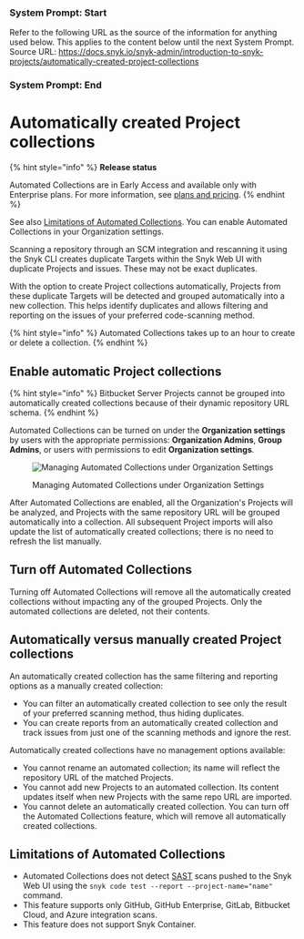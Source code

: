 ### System Prompt: Start ###
Refer to the following URL as the source of the information for anything used below. This applies to the content below until the next System Prompt.
Source URL: https://docs.snyk.io/snyk-admin/introduction-to-snyk-projects/automatically-created-project-collections
### System Prompt: End ###

# Automatically created Project collections

{% hint style="info" %}
**Release status**

Automated Collections are in Early Access and available only with Enterprise plans. For more information, see [plans and pricing](https://snyk.io/plans/).
{% endhint %}

See also [Limitations of Automated Collections](automatically-created-project-collections.md#limitations-of-automated-collections). You can enable Automated Collections in your Organization settings.

Scanning a repository through an SCM integration and rescanning it using the Snyk CLI creates duplicate Targets within the Snyk Web UI with duplicate Projects and issues. These may not be exact duplicates.&#x20;

With the option to create Project collections automatically, Projects from these duplicate Targets will be detected and grouped automatically into a new collection. This helps identify duplicates and allows filtering and reporting on the issues of your preferred code-scanning method.

{% hint style="info" %}
Automated Collections takes up to an hour to create or delete a collection.
{% endhint %}

## Enable automatic Project collections

{% hint style="info" %}
Bitbucket Server Projects cannot be grouped into automatically created collections because of their dynamic repository URL schema.
{% endhint %}

Automated Collections can be turned on under the **Organization settings** by users with the appropriate permissions: **Organization Admins**, **Group Admins**, or users with permissions to edit **Organization settings**.

<figure><img src="../../.gitbook/assets/enable auto-collections (1).png" alt="Managing Automated Collections under Organization Settings"><figcaption><p>Managing Automated Collections under Organization Settings</p></figcaption></figure>

After Automated Collections are enabled, all the Organization's Projects will be analyzed, and Projects with the same repository URL will be grouped automatically into a collection. All subsequent Project imports will also update the list of automatically created collections; there is no need to refresh the list manually.&#x20;

## Turn off Automated Collections

Turning off Automated Collections will remove all the automatically created collections without impacting any of the grouped Projects. Only the automated collections are deleted, not their contents.

## Automatically versus manually created Project collections

An automatically created collection has the same filtering and reporting options as a manually created collection:

* You can filter an automatically created collection to see only the result of your preferred scanning method, thus hiding duplicates.
* You can create reports from an automatically created collection and track issues from just one of the scanning methods and ignore the rest.

Automatically created collections have no management options available:

* You cannot rename an automated collection; its name will reflect the repository URL of the matched Projects.
* You cannot add new Projects to an automated collection. Its content updates itself when new Projects with the same repo URL are imported.
* You cannot delete an automatically created collection. You can turn off the Automated Collections feature, which will remove all automatically created collections.

## Limitations of Automated Collections

* Automated Collections does not detect [SAST](../../getting-started/glossary.md#sast) scans pushed to the Snyk Web UI using the `snyk code test --report --project-name="name"` command.
* This feature supports only GitHub, GitHub Enterprise, GitLab, Bitbucket Cloud, and Azure integration scans.
* This feature does not support Snyk Container.
